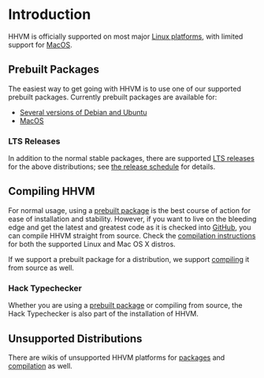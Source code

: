 # Introduction

HHVM is officially supported on most major [Linux platforms](/docs/hhvm/installation/linux), with limited support for [MacOS](/docs/hhvm/installation/mac).

## Prebuilt Packages

The easiest way to get going with HHVM is to use one of our supported prebuilt packages. Currently prebuilt packages are available for:

* [Several versions of Debian and Ubuntu](/docs/hhvm/installation/linux)
* [MacOS](/docs/hhvm/installation/mac)

### LTS Releases

In addition to the normal stable packages, there are supported [LTS releases](/docs/hhvm/installation/linux#obtaining-the-latest-stable-version) for the above distributions; see [the release schedule](/docs/hhvm/installation/release-schedule) for details.

## Compiling HHVM

For normal usage, using a [prebuilt package](#prebuilt-packages) is the best course of action for ease of installation and stability. However, if you want to live on the bleeding edge and get the latest and greatest code as it is checked into [GitHub](https://github.com/facebook/hhvm/), you can compile HHVM straight from source. Check the [compilation instructions](/docs/hhvm/installation/building-from-source) for both the supported Linux and Mac OS X distros.

If we support a prebuilt package for a distribution, we support [compiling](/docs/hhvm/installation/building-from-source) it from source as well.

### Hack Typechecker

Whether you are using a [prebuilt package](#prebuilt-packages) or compiling from source, the Hack Typechecker is also part of the installation of HHVM.

## Unsupported Distributions

There are wikis of unsupported HHVM platforms for [packages](https://github.com/facebook/hhvm/wiki/Prebuilt-Packages-for-HHVM) and [compilation](https://github.com/facebook/hhvm/wiki/Building-and-Installing-HHVM) as well.
